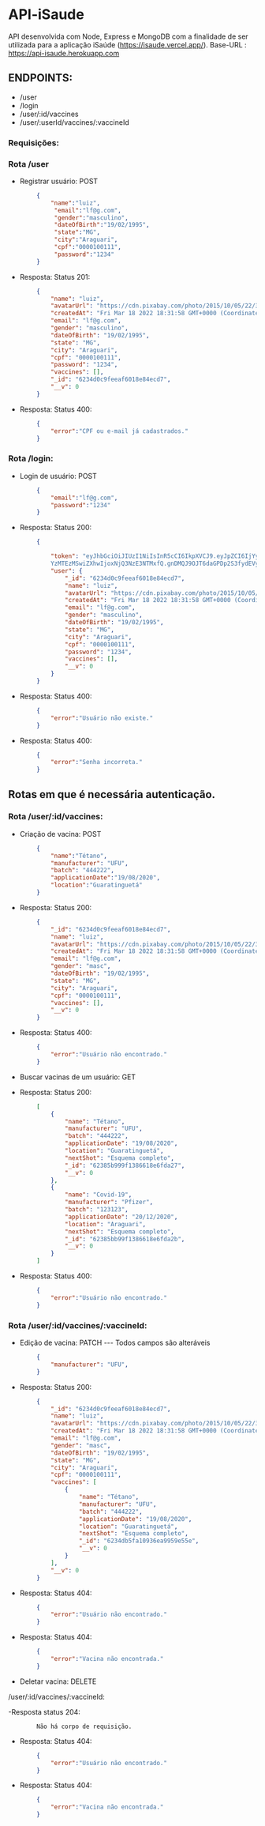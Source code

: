 # API-iSaude

API desenvolvida com Node, Express e MongoDB com a finalidade de ser utilizada para a aplicação iSaúde (https://isaude.vercel.app/).
Base-URL : https://api-isaude.herokuapp.com

## ENDPOINTS:

- /user
- /login
- /user/:id/vaccines
- /user/:userId/vaccines/:vaccineId

### Requisições:

### Rota /user

- Registrar usuário: POST

```json
		{
		 	"name":"luiz",
			 "email":"lf@g.com",
			 "gender":"masculino",
			 "dateOfBirth":"19/02/1995",
			 "state":"MG",
			 "city":"Araguari",
			 "cpf":"0000100111",
			 "password":"1234"
		}
```
		
- Resposta: Status 201:

```json
		{
			"name": "luiz",
			"avatarUrl": "https://cdn.pixabay.com/photo/2015/10/05/22/37/blank-profile-picture-973460__480.png",
			"createdAt": "Fri Mar 18 2022 18:31:58 GMT+0000 (Coordinated Universal Time)",
			"email": "lf@g.com",
			"gender": "masculino",
			"dateOfBirth": "19/02/1995",
			"state": "MG",
			"city": "Araguari",
			"cpf": "0000100111",
			"password": "1234",
			"vaccines": [],
			"_id": "6234d0c9feeaf6018e84ecd7",
			"__v": 0
		}
```

- Resposta: Status 400: 
```json
		{
			"error":"CPF ou e-mail já cadastrados."
		}
```
### Rota /login: 

- Login de usuário: POST
```json
		{
			"email":"lf@g.com",
			"password":"1234"
		}
```		

- Resposta: Status 200:
```json
		{

			"token": "eyJhbGciOiJIUzI1NiIsInR5cCI6IkpXVCJ9.eyJpZCI6IjYyMzRkMGM5ZmVlYWY2MDE4ZTg0ZWNkNyIsImlhdCI6MTY0Nz
			YzMTEzMSwiZXhwIjoxNjQ3NzE3NTMxfQ.gnDMQJ9OJT6daGPDp2S3fydEVyMKSiKy4jXzmaIaDZ4",
			"user": {
				"_id": "6234d0c9feeaf6018e84ecd7",
				"name": "luiz",
				"avatarUrl": "https://cdn.pixabay.com/photo/2015/10/05/22/37/blank-profile-picture-973460__480.png",
				"createdAt": "Fri Mar 18 2022 18:31:58 GMT+0000 (Coordinated Universal Time)",
				"email": "lf@g.com",
				"gender": "masculino",
				"dateOfBirth": "19/02/1995",
				"state": "MG",
				"city": "Araguari",
				"cpf": "0000100111",
				"password": "1234",
				"vaccines": [],
				"__v": 0
			}
		}
```		
- Resposta: Status 400: 
```json
		{
			"error":"Usuário não existe."
		}
```		

- Resposta: Status 400: 
```json
		{
			"error":"Senha incorreta."
		}
```		
		
## Rotas em que é necessária autenticação.

### Rota /user/:id/vaccines: 

- Criação de vacina: POST
```json		
		{
			"name":"Tétano",
			"manufacturer": "UFU",
			"batch": "444222",
			"applicationDate":"19/08/2020",
			"location":"Guaratinguetá"
		}
```		
- Resposta: Status 200:
```json
		{
			"_id": "6234d0c9feeaf6018e84ecd7",
			"name": "luiz",
			"avatarUrl": "https://cdn.pixabay.com/photo/2015/10/05/22/37/blank-profile-picture-973460__480.png",
			"createdAt": "Fri Mar 18 2022 18:31:58 GMT+0000 (Coordinated Universal Time)",
			"email": "lf@g.com",
			"gender": "masc",
			"dateOfBirth": "19/02/1995",
			"state": "MG",
			"city": "Araguari",
			"cpf": "0000100111",
			"vaccines": [],
			"__v": 0
		}
```		
- Resposta: Status 400: 
```json
		{
			"error":"Usuário não encontrado."
		}
```		
- Buscar vacinas de um usuário: GET
		
- Resposta: Status 200:
```json
		[
			{
				"name": "Tétano",
				"manufacturer": "UFU",
				"batch": "444222",
				"applicationDate": "19/08/2020",
				"location": "Guaratinguetá",
				"nextShot": "Esquema completo",
				"_id": "62385b999f1386618e6fda27",
				"__v": 0
			},
			{
				"name": "Covid-19",
				"manufacturer": "Pfizer",
				"batch": "123123",
				"applicationDate": "20/12/2020",
				"location": "Araguari",
				"nextShot": "Esquema completo",
				"_id": "62385bb99f1386618e6fda2b",
				"__v": 0
			}
		]
```		
- Resposta: Status 400: 
```json
		{
			"error":"Usuário não encontrado."
		}
```		

### Rota /user/:id/vaccines/:vaccineId:

- Edição de vacina: PATCH --- Todos campos são alteráveis
```json		
		{
			"manufacturer": "UFU",
		}
```		
- Resposta: Status 200:
```json
		{
			"_id": "6234d0c9feeaf6018e84ecd7",
			"name": "luiz",
			"avatarUrl": "https://cdn.pixabay.com/photo/2015/10/05/22/37/blank-profile-picture-973460__480.png",
			"createdAt": "Fri Mar 18 2022 18:31:58 GMT+0000 (Coordinated Universal Time)",
			"email": "lf@g.com",
			"gender": "masc",
			"dateOfBirth": "19/02/1995",
			"state": "MG",
			"city": "Araguari",
			"cpf": "0000100111",
			"vaccines": [
				{
					"name": "Tétano",
					"manufacturer": "UFU",
					"batch": "444222",
					"applicationDate": "19/08/2020",
					"location": "Guaratinguetá",
					"nextShot": "Esquema completo",
					"_id": "6234db5fa10936ea9959e55e",
					"__v": 0
				}
			],
			"__v": 0
		}
```	
- Resposta: Status 404: 
```json
		{
			"error":"Usuário não encontrado."
		}
```		
- Resposta: Status 404: 
```json
		{
			"error":"Vacina não encontrada."
		}
```
- Deletar vacina: DELETE

/user/:id/vaccines/:vaccineId:


-Resposta status 204: 

			Não há corpo de requisição.


- Resposta: Status 404: 
```json
		{
			"error":"Usuário não encontrado."
		}
```		
- Resposta: Status 404: 
```json
		{
			"error":"Vacina não encontrada."
		}
```
